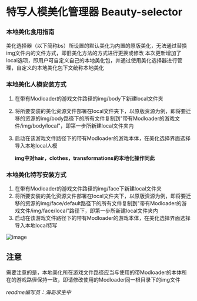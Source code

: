 # 特写人模美化管理器 Beauty-selector

### 本地美化食用指南

美化选择器（以下简称bs）所设置的默认美化为内置的原版美化，无法通过替换img文件内的文件方式，即旧美化方法的方式进行更换或修改
本次更新增加了local选项，即用户可自定义自己的本地美化包，并通过使用美化选择器进行管理，自定义的本地美化包下文统称本地美化

### 本地美化人模安装方式

1. 在带有Modloader的游戏文件路径的img/body下新建local文件夹

2. 将所要安装的美化资源文件部署在local文件夹下，以原版资源为例，即将要迁移的资源的img/body路径下的所有文件复制到"带有Modloader的游戏文件/img/body/local"，即第一步所新建local文件夹内

3. 启动在该游戏文件路径下的带有Modloader的游戏本体，在美化选择界面选择导入本地local人模

   **img中对hair，clothes，transformations的本地化操作同此**

### 本地美化特写安装方式

1. 在带有Modloader的游戏文件路径的img/face下新建local文件夹
2. 将所要安装的美化资源文件部署在local文件夹下，以原版资源为例，即将要迁移的资源的img/face/default路径下的所有文件复制到"带有Modloader的游戏文件/img/face/local"路径下，即第一步所新建local文件夹内
3. 启动在该游戏文件路径下的带有Modloader的游戏本体，在美化选择界面选择导入本地local特写

![image](https://github.com/suin14/Beauty-selector-mod/assets/128110657/a746d5ae-e82c-4b37-af97-3797aec2a2ee)




## 注意

需要注意的是，本地美化所在游戏文件路径应当与使用的带Modloader的本体所在的游戏路径保持一致，即请修改使用的Modloader同一根目录下的img文件



_readme编写员：海岛求生中_
